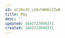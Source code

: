 ```yaml
---
id: aCJKoJU_LGOvhWHHjZZwN
title: May
desc: ''
updated: 1643723096371
created: 1643723096371
---
```



